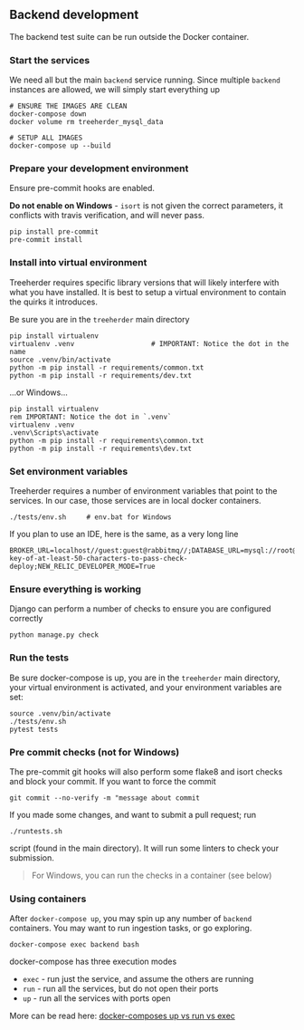 ## Backend development

The backend test suite can be run outside the Docker container.

### Start the services

We need all but the main `backend` service running.  Since multiple `backend` instances are allowed, we will simply start everything up

    # ENSURE THE IMAGES ARE CLEAN
    docker-compose down
    docker volume rm treeherder_mysql_data 
    
    # SETUP ALL IMAGES
    docker-compose up --build

### Prepare your development environment

Ensure pre-commit hooks are enabled. 

**Do not enable on Windows** - `isort` is not given the correct parameters, it conflicts with travis verification, and will never pass.

    pip install pre-commit
    pre-commit install


### Install into virtual environment

Treeherder requires specific library versions that will likely interfere with what you have installed. It is best to setup a virtual environment to contain the quirks it introduces.

Be sure you are in the `treeherder` main directory

    pip install virtualenv
    virtualenv .venv                   # IMPORTANT: Notice the dot in the name
    source .venv/bin/activate
    python -m pip install -r requirements/common.txt
    python -m pip install -r requirements/dev.txt

...or Windows...

    pip install virtualenv
    rem IMPORTANT: Notice the dot in `.venv`
    virtualenv .venv             
    .venv\Scripts\activate
    python -m pip install -r requirements\common.txt
    python -m pip install -r requirements\dev.txt

### Set environment variables

Treeherder requires a number of environment variables that point to the services.  In our case, those services are in local docker containers.

    ./tests/env.sh     # env.bat for Windows

If you plan to use an IDE, here is the same, as a very long line

```
BROKER_URL=localhost//guest:guest@rabbitmq//;DATABASE_URL=mysql://root@localhost:3306/treeherder;REDIS_URL=redis://localhost:6379;SITE_URL=http://backend:8000/;TREEHERDER_DEBUG=True;TREEHERDER_DJANGO_SECRET_KEY=secret-key-of-at-least-50-characters-to-pass-check-deploy;NEW_RELIC_DEVELOPER_MODE=True
```

### Ensure everything is working

Django can perform a number of checks to ensure you are configured correctly

    python manage.py check

### Run the tests

Be sure docker-compose is up, you are in the `treeherder` main directory, your virtual environment is activated, and your environment variables are set:

    source .venv/bin/activate
    ./tests/env.sh
    pytest tests

### Pre commit checks (**not for Windows**)

The pre-commit git hooks will also perform some flake8 and isort checks and block your commit.  If you want to force the commit 

    git commit --no-verify -m "message about commit

If you made some changes, and want to submit a pull request; run 

    ./runtests.sh

script (found in the main directory).  It will run some linters to check your submission.

> For Windows, you can run the checks in a container (see below)



### Using containers

After `docker-compose up`, you may spin up any number of `backend` containers. You may want to run ingestion tasks, or go exploring. 

    docker-compose exec backend bash

docker-compose has three execution modes

* `exec` - run just the service, and assume the others are running
* `run` - run all the services, but do not open their ports
* `up` - run all the services with ports open

More can be read here: [docker-composes up vs run vs exec](https://medium.com/@zhao.li/how-to-understand-the-difference-between-docker-composes-up-vs-run-vs-exec-commands-a506151967df)
